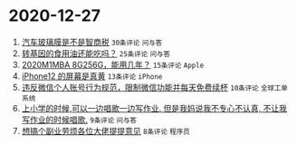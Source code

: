 # 2020-12-27

1. [汽车玻璃膜是不是智商税](https://www.v2ex.com/t/739315) ``30条评论`` ``问与答``
1. [转基因的食用油还能吃吗？](https://www.v2ex.com/t/739322) ``25条评论`` ``问与答``
1. [2020M1MBA 8G256G，能用几年？](https://www.v2ex.com/t/739309) ``15条评论`` ``Apple``
1. [iPhone12 的屏幕是真黄](https://www.v2ex.com/t/739318) ``13条评论`` ``iPhone``
1. [违反微信个人账号行为规范，限制微信功能并每天免费续杯](https://www.v2ex.com/t/739313) ``10条评论`` ``全球工单系统``
1. [上小学的时候,可以一边唱歌一边写作业. 但是我妈说我不专心不认真, 不让我写作业的时候唱歌.](https://www.v2ex.com/t/739320) ``9条评论`` ``问与答``
1. [想搞个副业劳烦各位大佬提提意见](https://www.v2ex.com/t/739308) ``8条评论`` ``程序员``
